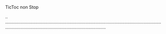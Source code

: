 TicToc non Stop

..
............................................................................................................................................................................................................